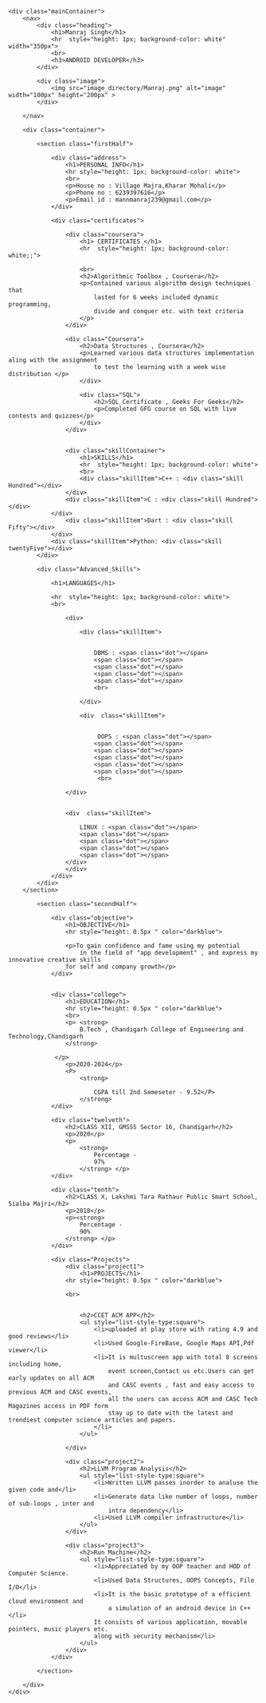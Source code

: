 <!DOCTYPE html>
<html lang="en">

<head>
    <meta charset="UTF-8">
    <meta http-equiv="X-UA-Compatible" content="IE=edge">
    <meta name="viewport" content="width=device-width, initial-scale=1.0">
    <title>CV</title>
    <link rel="stylesheet" href="newCV.css">

</head>

<body>

    <div class="mainContainer">
        <nav>
            <div class="heading">
                <h1>Manraj Singh</h1>
                <hr  style="height: 1px; background-color: white" width="350px">
                <br>
                <h3>ANDROID DEVELOPER</h3>
            </div>

            <div class="image">
                <img src="image_directory/Manraj.png" alt="image" width="100px" height="200px" >
            </div>
            
        </nav>

        <div class="container">

            <section class="firstHalf">
                
                <div class="address">
                    <h1>PERSONAL INFO</h1>
                    <hr style="height: 1px; background-color: white">
                    <br>
                    <p>House no : Village Majra,Kharar Mohali</p>
                    <p>Phone no : 6239397616</p>
                    <p>Email id : mannmanraj239@gmail.com</p>
                </div>

                <div class="certificates">

                    <div class="coursera">
                        <h1> CERTIFICATES </h1>
                        <hr  style="height: 1px; background-color: white;;">
                        
                        <br>
                        <h2>Algorithmic Toolbox , Coursera</h2>
                        <p>Contained various algorithm design techniques that
                            lasted for 6 weeks included dynamic programming,
                            divide and conquer etc. with text criteria
                        </p>
                    </div>
                    
                    <div class="Coursera">
                        <h2>Data Structures , Coursera</h2>
                        <p>Learned various data structures implementation aling with the assignment
                            to test the learning with a week wise distribution </p>
                        </div>
                        
                        <div class="SQL">
                            <h2>SQL Certificate , Geeks For Geeks</h2>
                            <p>Completed GFG course on SQL with live contests and quizzes</p>
                        </div>
                    </div>
                    
                    
                    <div class="skillContainer">
                        <h1>SKILLS</h1>
                        <hr  style="height: 1px; background-color: white">
                        <br>
                        <div class="skillItem">C++ : <div class="skill Hundred"></div>
                    </div>
                    <div class="skillItem">C : <div class="skill Hundred"></div>
                </div>
                    <div class="skillItem">Dart : <div class="skill Fifty"></div>
                </div>
                <div class="skillItem">Python: <div class="skill twentyFive"></div>
            </div>
            
            <div class="Advanced_Skills">
                
                <h1>LANGUAGES</h1>
                
                <hr  style="height: 1px; background-color: white">
                <br>

                    <div>

                        <div class="skillItem">

                            
                            DBMS : <span class="dot"></span>
                            <span class="dot"></span>
                            <span class="dot"></span>
                            <span class="dot"></span>
                            <span class="dot"></span>
                            <br>

                        </div>

                        <div  class="skillItem">

                            
                             OOPS : <span class="dot"></span>
                            <span class="dot"></span>
                            <span class="dot"></span>
                            <span class="dot"></span>
                            <span class="dot"></span>
                            <span class="dot"></span>
                             <br>
                        
                    </div>


                    <div  class="skillItem">
                        
                        LINUX : <span class="dot"></span>
                        <span class="dot"></span>
                        <span class="dot"></span>
                        <span class="dot"></span>
                        <span class="dot"></span>
                    </div>
                    </div>
                </div>
            </div>
        </section>

            <section class="secondHalf">

                <div class="objective">
                    <h1>OBJECTIVE</h1>
                    <hr style="height: 0.5px " color="darkblue">
                    
                    <p>To gain confidence and fame using my potential
                        in the field of "app development" , and express my innovative creative skills
                    for self and company growth</p>
                </div>
                
                
                <div class="college">
                    <h1>EDUCATION</h1>
                    <hr style="height: 0.5px " color="darkblue">
                    <br>
                    <p> <strong>
                        B.Tech , Chandigarh College of Engineering and Technology,Chandigarh
                    </strong>
                    
                 </p>
                    <p>2020-2024</p>
                    <P>
                        <strong>

                            CGPA till 2nd Semeseter - 9.52</P>
                        </strong>
                </div>

                <div class="twelveth">
                    <h2>CLASS XII, GMSSS Sector 16, Chandigarh</h2>
                    <p>2020</p>
                    <p>
                        <strong>
                            Percentage -
                            97%
                        </strong> </p>
                </div>

                <div class="tenth">
                    <h2>CLASS X, Lakshmi Tara Rathaur Public Smart School, Sialba Majri</h2>
                    <p>2018</p>
                    <p><strong>
                        Percentage - 
                        90%
                    </strong> </p>
                </div>
                
                <div class="Projects">
                    <div class="project1">
                        <h1>PROJECTS</h1>
                    <hr style="height: 0.5px " color="darkblue">

                    <br>
                       
                        
                        <h2>CCET ACM APP</h2>
                        <ul style="list-style-type:square">
                            <li>uploaded at play store with rating 4.9 and good reviews</li>
                            <li>Used Google-FireBase, Google Maps API,Pdf viewer</li>
                            <li>It is multuscreen app with total 8 screens including home,
                                event screen,Contact us etc.Users can get early updates on all ACM
                                and CASC events , fast and easy access to previous ACM and CASC events,
                                all the users can access ACM and CASC Tech Magazines access in PDF form
                                stay up to date with the latest and trendiest computer science articles and papers.
                            </li>
                        </ul>

                    </div>

                    <div class="project2">
                        <h2>LLVM Program Analysis</h2>
                        <ul style="list-style-type:square">
                            <li>Written LLVM passes inorder to analuse the given code and</li>
                            <li>Generate data like number of loops, number of sub-loops , inter and
                                intra dependency</li>
                            <li>Used LLVM compiler infrastructure</li>
                        </ul>
                    </div>

                    <div class="project3">
                        <h2>Run Machine</h2>
                        <ul style="list-style-type:square">
                            <li>Appreciated by my OOP teacher and HOD of Computer Science.
                            <li>Used Data Structures, OOPS Concepts, File I/O</li>
                            <li>It is the basic prototype of a efficient cloud environment and
                                a simulation of an android device in C++</li>
                            It consists of various application, movable pointers, music players etc.
                            along with security mechanism</li>
                        </ul>
                    </div>
                </div>

            </section>

        </div>
    </div>
</body>

</html>
